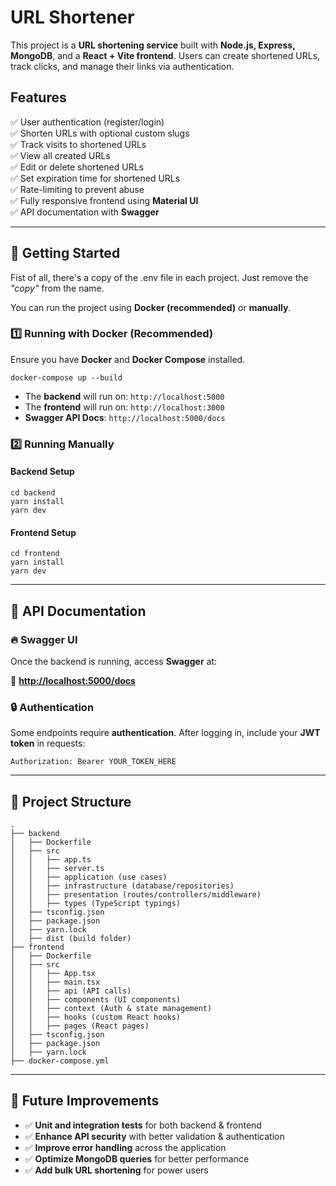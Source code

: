 # URL Shortener

This project is a **URL shortening service** built with **Node.js, Express, MongoDB**, and a **React + Vite frontend**. Users can create shortened URLs, track clicks, and manage their links via authentication.

## Features

✅ User authentication (register/login)\
✅ Shorten URLs with optional custom slugs\
✅ Track visits to shortened URLs\
✅ View all created URLs\
✅ Edit or delete shortened URLs\
✅ Set expiration time for shortened URLs\
✅ Rate-limiting to prevent abuse\
✅ Fully responsive frontend using **Material UI**\
✅ API documentation with **Swagger**

---

## 🚀 Getting Started

Fist of all, there's a copy of the .env file in each project. Just remove the *"copy"* from the name.

You can run the project using **Docker (recommended)** or **manually**.

### 1️⃣ Running with Docker (Recommended)

Ensure you have **Docker** and **Docker Compose** installed.

```
docker-compose up --build
```

- The **backend** will run on: `http://localhost:5000`
- The **frontend** will run on: `http://localhost:3000`
- **Swagger API Docs**: `http://localhost:5000/docs`

### 2️⃣ Running Manually

#### Backend Setup

```
cd backend
yarn install
yarn dev
```

#### Frontend Setup

```
cd frontend
yarn install
yarn dev
```

---

## 🔗 API Documentation

### 🔥 Swagger UI

Once the backend is running, access **Swagger** at:

📌 [**http://localhost:5000/docs**](http://localhost:5000/docs)

### 🔒 Authentication

Some endpoints require **authentication**. After logging in, include your **JWT token** in requests:

```
Authorization: Bearer YOUR_TOKEN_HERE
```

---

## 📂 Project Structure

```
.
├── backend
│   ├── Dockerfile
│   ├── src
│   │   ├── app.ts
│   │   ├── server.ts
│   │   ├── application (use cases)
│   │   ├── infrastructure (database/repositories)
│   │   ├── presentation (routes/controllers/middleware)
│   │   ├── types (TypeScript typings)
│   ├── tsconfig.json
│   ├── package.json
│   ├── yarn.lock
│   ├── dist (build folder)
├── frontend
│   ├── Dockerfile
│   ├── src
│   │   ├── App.tsx
│   │   ├── main.tsx
│   │   ├── api (API calls)
│   │   ├── components (UI components)
│   │   ├── context (Auth & state management)
│   │   ├── hooks (custom React hooks)
│   │   ├── pages (React pages)
│   ├── tsconfig.json
│   ├── package.json
│   ├── yarn.lock
├── docker-compose.yml
```

---

## 🚀 Future Improvements

- ✅ **Unit and integration tests** for both backend & frontend
- ✅ **Enhance API security** with better validation & authentication
- ✅ **Improve error handling** across the application
- ✅ **Optimize MongoDB queries** for better performance
- ✅ **Add bulk URL shortening** for power users
